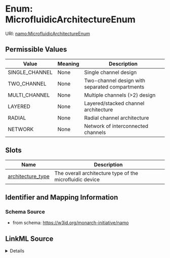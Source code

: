 # Enum: MicrofluidicArchitectureEnum 



URI: [namo:MicrofluidicArchitectureEnum](https://w3id.org/monarch-initiative/namo/MicrofluidicArchitectureEnum)

## Permissible Values

| Value | Meaning | Description |
| --- | --- | --- |
| SINGLE_CHANNEL | None | Single channel design |
| TWO_CHANNEL | None | Two-channel design with separated compartments |
| MULTI_CHANNEL | None | Multiple channels (>2) design |
| LAYERED | None | Layered/stacked channel architecture |
| RADIAL | None | Radial channel architecture |
| NETWORK | None | Network of interconnected channels |




## Slots

| Name | Description |
| ---  | --- |
| [architecture_type](architecture_type.md) | The overall architecture type of the microfluidic device |





## Identifier and Mapping Information






### Schema Source


* from schema: https://w3id.org/monarch-initiative/namo






## LinkML Source

<details>
```yaml
name: MicrofluidicArchitectureEnum
from_schema: https://w3id.org/monarch-initiative/namo
rank: 1000
permissible_values:
  SINGLE_CHANNEL:
    text: SINGLE_CHANNEL
    description: Single channel design
  TWO_CHANNEL:
    text: TWO_CHANNEL
    description: Two-channel design with separated compartments
  MULTI_CHANNEL:
    text: MULTI_CHANNEL
    description: Multiple channels (>2) design
  LAYERED:
    text: LAYERED
    description: Layered/stacked channel architecture
  RADIAL:
    text: RADIAL
    description: Radial channel architecture
  NETWORK:
    text: NETWORK
    description: Network of interconnected channels

```
</details>